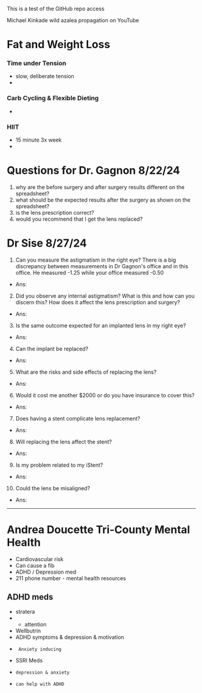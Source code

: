 
This is a test of the GitHub repo access 

Michael Kinkade wild azalea propagation  on YouTube 

# Fat and Weight Loss 
### Time under Tension 
- slow, deliberate tension
- 
###  Carb Cycling & Flexible Dieting 
- 
### HIIT
- 15 minute 3x week
- 

# Questions for Dr. Gagnon 8/22/24
1. why are the before surgery and after surgery results different on the spreadsheet?
2. what should be the expected results after the surgery as shown on the spreadsheet?
3. is the lens prescription correct?
4. would you recommend that I get the lens replaced?

# Dr Sise 8/27/24

1. Can you measure the astigmatism in the right eye? There is a big discrepancy between measurements in Dr Gagnon's office and in this office. He measured -1.25 while your office measured -0.50
- Ans:
2. Did you observe any internal astigmatism? What is this and how can you discern this? How does it affect the lens prescription and surgery?
- Ans: 
3. Is the same outcome expected for an implanted lens in my right eye?
- Ans:
4. Can the implant be replaced?
- Ans:
5. What are the risks and side effects of replacing the lens?
- Ans:
6. Would it cost me another $2000 or do you have insurance to cover this?
- Ans:
7. Does having a stent complicate lens  replacement? 
- Ans:
8. Will replacing the lens affect the stent? 
- Ans:
9. Is my problem related to my iStent?
- Ans:
10. Could the lens be misaligned?
- Ans:
----

 # Andrea Doucette Tri-County Mental Health 

 - Cardiovascular risk
 - Can cause a fib
 - ADHD / Depression med
- 211 phone number - mental health resources 
## ADHD meds
- stratera
- - attention 
- Wellbutrin
-    ADHD symptoms & depression & motivation
-      Anxiety inducing 
- SSRI Meds
-     depression & anxiety 
-     can help with ADHD 



